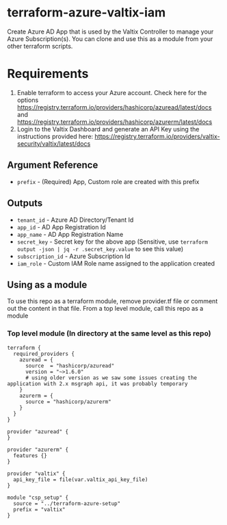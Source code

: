 # terraform-azure-valtix-iam
Create Azure AD App that is used by the Valtix Controller to manage your Azure Subscription(s). You can clone and use this as a module from your other terraform scripts.

# Requirements
1. Enable terraform to access your Azure account. Check here for the options https://registry.terraform.io/providers/hashicorp/azuread/latest/docs and https://registry.terraform.io/providers/hashicorp/azurerm/latest/docs
1. Login to the Valtix Dashboard and generate an API Key using the instructions provided here: https://registry.terraform.io/providers/valtix-security/valtix/latest/docs

## Argument Reference

* `prefix` - (Required) App, Custom role are created with this prefix

## Outputs

* `tenant_id` - Azure AD Directory/Tenant Id
* `app_id` - AD App Registration Id
* `app_name` - AD App Registration Name
* `secret_key` - Secret key for the above app (Sensitive, use `terraform output -json | jq -r .secret_key.value` to see this value)
* `subscription_id` - Azure Subscription Id
* `iam_role` - Custom IAM Role name assigned to the application created

## Using as a module

To use this repo as a terraform module, remove provider.tf file or comment out the content in that file. From a top level module, call this repo as a module

### Top level module (In directory at the same level as this repo)

```
terraform {
  required_providers {
    azuread = {
      source  = "hashicorp/azuread"
      version = "~>1.6.0"
      # using older version as we saw some issues creating the application with 2.x msgraph api, it was probably temporary
    }
    azurerm = {
      source = "hashicorp/azurerm"
    }
  }
}

provider "azuread" {
}

provider "azurerm" {
  features {}
}

provider "valtix" {
  api_key_file = file(var.valtix_api_key_file)
}

module "csp_setup" {
  source = "../terraform-azure-setup"
  prefix = "valtix"
}
```